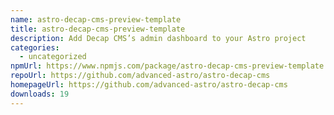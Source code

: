 ```yaml
---
name: astro-decap-cms-preview-template
title: astro-decap-cms-preview-template
description: Add Decap CMS’s admin dashboard to your Astro project
categories:
  - uncategorized
npmUrl: https://www.npmjs.com/package/astro-decap-cms-preview-template
repoUrl: https://github.com/advanced-astro/astro-decap-cms
homepageUrl: https://github.com/advanced-astro/astro-decap-cms
downloads: 19
---
```

